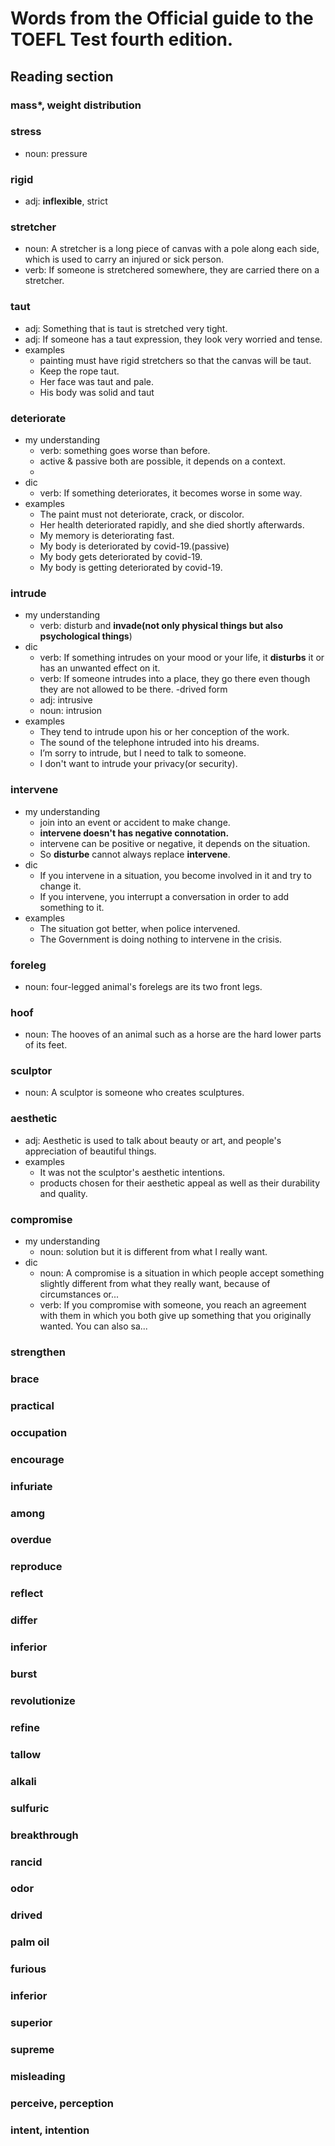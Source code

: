 # Words from the Official guide to the TOEFL Test fourth edition.

## Reading section
### mass*, weight distribution

### stress
  - noun: pressure

### rigid
  - adj: **inflexible**, strict

### stretcher
  - noun: A stretcher is a long piece of canvas with a pole along each side, which is used to carry an injured or sick person.
  - verb: If someone is stretchered somewhere, they are carried there on a stretcher.

### taut
  - adj: Something that is taut is stretched very tight.
  - adj: If someone has a taut expression, they look very worried and tense.
  - examples
    - painting must have rigid stretchers so that the canvas will be taut.
    - Keep the rope taut.
    - Her face was taut and pale.
    - His body was solid and taut
    
### deteriorate
  - my understanding
    - verb: something goes worse than before.
    - active & passive both are possible, it depends on a context.
    - 
  - dic
    - verb: If something deteriorates, it becomes worse in some way.
  - examples
    - The paint must not deteriorate, crack, or discolor.
    - Her health deteriorated rapidly, and she died shortly afterwards.
    - My memory is deteriorating fast.
    - My body is deteriorated by covid-19.(passive)
    - My body gets deteriorated by covid-19.
    - My body is getting deteriorated by covid-19.

### intrude
  - my understanding
    - verb: disturb and **invade(not only physical things but also psychological things**)
  - dic
    - verb: If something intrudes on your mood or your life, it **disturbs** it or has an unwanted effect on it.
    - verb: If someone intrudes into a place, they go there even though they are not allowed to be there.
  -drived form
    - adj: intrusive
    - noun: intrusion
  - examples
    - They tend to intrude upon his or her conception of the work.
    - The sound of the telephone intruded into his dreams.
    - I’m sorry to intrude, but I need to talk to someone. 
    - I don't want to intrude your privacy(or security).
    
### intervene
  - my understanding
    - join into an event or accident to make change.
    - **intervene doesn't has negative connotation.**
    - intervene can be positive or negative, it depends on the situation.
    - So **disturbe** cannot always replace **intervene**.
  - dic
    - If you intervene in a situation, you become involved in it and try to change it.
    - If you intervene, you interrupt a conversation in order to add something to it.
  - examples
    - The situation got better, when police intervened.
    - The Government is doing nothing to intervene in the crisis.

### foreleg
  - noun: four-legged animal's forelegs are its two front legs.
  
### hoof
  - noun: The hooves of an animal such as a horse are the hard lower parts of its feet.
  
### sculptor
  - noun: A sculptor is someone who creates sculptures.

### aesthetic
  - adj: Aesthetic is used to talk about beauty or art, and people's appreciation of beautiful things.
  - examples
    - It was not the sculptor's aesthetic intentions.
    - products chosen for their aesthetic appeal as well as their durability and quality.

### compromise
  - my understanding
    - noun: solution but it is different from what I really want.
  - dic
    - noun: A compromise is a situation in which people accept something slightly different from what they really want, because of circumstances or... 
    - verb: If you compromise with someone, you reach an agreement with them in which you both give up something that you originally wanted. You can also sa... 
### strengthen
### brace
### practical
### occupation
### encourage
### infuriate
### among
### overdue
### reproduce
### reflect
### differ
### inferior
### burst
### revolutionize
### refine
### tallow
### alkali
### sulfuric
### breakthrough
### rancid
### odor
### drived
### palm oil


### furious
### inferior
### superior
### supreme
### misleading
### perceive, perception
### intent, intention

